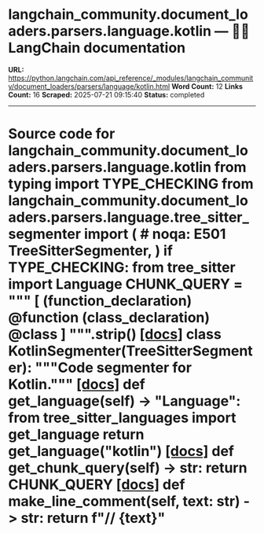 # langchain_community.document_loaders.parsers.language.kotlin — 🦜🔗 LangChain  documentation

**URL:** https://python.langchain.com/api_reference/_modules/langchain_community/document_loaders/parsers/language/kotlin.html
**Word Count:** 12
**Links Count:** 16
**Scraped:** 2025-07-21 09:15:40
**Status:** completed

---

# Source code for langchain\_community.document\_loaders.parsers.language.kotlin               from typing import TYPE_CHECKING          from langchain_community.document_loaders.parsers.language.tree_sitter_segmenter import (  # noqa: E501         TreeSitterSegmenter,     )          if TYPE_CHECKING:         from tree_sitter import Language               CHUNK_QUERY = """         [             (function_declaration) @function             (class_declaration) @class         ]     """.strip()                              [[docs]](https://python.langchain.com/api_reference/community/document_loaders/langchain_community.document_loaders.parsers.language.kotlin.KotlinSegmenter.html#langchain_community.document_loaders.parsers.language.kotlin.KotlinSegmenter)     class KotlinSegmenter(TreeSitterSegmenter):         """Code segmenter for Kotlin."""                         [[docs]](https://python.langchain.com/api_reference/community/document_loaders/langchain_community.document_loaders.parsers.language.kotlin.KotlinSegmenter.html#langchain_community.document_loaders.parsers.language.kotlin.KotlinSegmenter.get_language)         def get_language(self) -> "Language":             from tree_sitter_languages import get_language                  return get_language("kotlin")                                        [[docs]](https://python.langchain.com/api_reference/community/document_loaders/langchain_community.document_loaders.parsers.language.kotlin.KotlinSegmenter.html#langchain_community.document_loaders.parsers.language.kotlin.KotlinSegmenter.get_chunk_query)         def get_chunk_query(self) -> str:             return CHUNK_QUERY                                        [[docs]](https://python.langchain.com/api_reference/community/document_loaders/langchain_community.document_loaders.parsers.language.kotlin.KotlinSegmenter.html#langchain_community.document_loaders.parsers.language.kotlin.KotlinSegmenter.make_line_comment)         def make_line_comment(self, text: str) -> str:             return f"// {text}"